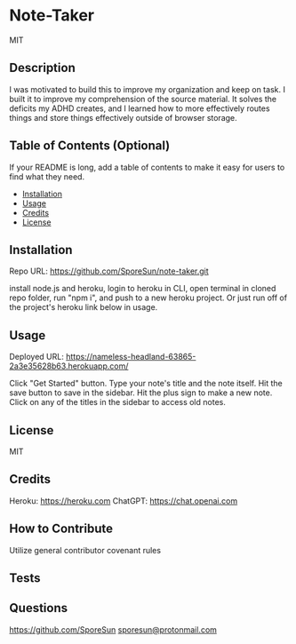 # Note-Taker 
  
  MIT

  ## Description

  I was motivated to build this to improve my organization and keep on task. I built it to improve my comprehension of the source material. It solves the deficits my ADHD creates, and I learned how to more effectively routes things and store things effectively outside of browser storage.

  ## Table of Contents (Optional)
  
  If your README is long, add a table of contents to make it easy for users to find what they need.
  
  - [Installation](#installation)
  - [Usage](#usage)
  - [Credits](#credits)
  - [License](#license)
  
  ## Installation
  
  Repo URL: https://github.com/SporeSun/note-taker.git

  install node.js and heroku, login to heroku in CLI, open terminal in cloned repo folder, run "npm i", and push to a new heroku project. Or just run off of the project's heroku link below in usage.
  
  ## Usage

  Deployed URL: https://nameless-headland-63865-2a3e35628b63.herokuapp.com/
  
  Click "Get Started" button. Type your note's title and the note itself. Hit the save button to save in the sidebar. Hit the plus sign to make a new note. Click on any of the titles in the sidebar to access old notes.

  ## License
  
  MIT

  ## Credits

  Heroku: https://heroku.com
  ChatGPT: https://chat.openai.com
  
  ## How to Contribute

  Utilize general contributor covenant rules

  ## Tests
  
  

  ## Questions

  https://github.com/SporeSun
  sporesun@protonmail.com